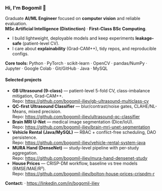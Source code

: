 ### Hi, I'm Bogomil 👋

Graduate **AI/ML Engineer** focused on **computer vision** and reliable evaluation.  
**MSc Artificial Intelligence (Distinction)** · **First-Class BSc Computing**.

- I build lightweight, deployable models and keep experiments **leakage-safe** (patient-level CV).
- I care about **explainability** (Grad-CAM++), tidy repos, and reproducible configs.

**Core tools:** Python · PyTorch · scikit-learn · OpenCV · pandas/NumPy · Jupyter · Google Colab · Git/GitHub · Java · MySQL

#### Selected projects
- **GB Ultrasound (9-class)** — patient-level 5-fold CV, class-imbalance mitigation, Grad-CAM++.  
  Repo: https://github.com/bogomil-iliev/gb-ultrasound-multiclass-cv
- **QC-first Ultrasound Classifier** — blur/contrast/noise gates, CLAHE/NL-Means, mixed precision.  
  Repo: https://github.com/bogomil-iliev/ultrasound-qc-classifier
- **Brain MRI U-Net** — medical image segmentation (Dice/IoU).  
  Repo: https://github.com/bogomil-iliev/brain-mri-unet-segmentation
- **Vehicle Rental (Java/MySQL)** — RBAC + conflict-free scheduling, DAO persistence.  
  Repo: https://github.com/bogomil-iliev/vehicle-rental-system-java
- **MURA Hand (DenseNet)** — study-level pipeline with per-study aggregation.  
  Repo: https://github.com/bogomil-iliev/mura-hand-densenet-study
- **House Prices** — CRISP-DM workflow, baseline vs tree models (RMSE/MAE/R²).  
  Repo: https://github.com/bogomil-iliev/bolton-house-prices-crispdm-r

**Contact:** · https://linkedin.com/in/bogomil-iliev
